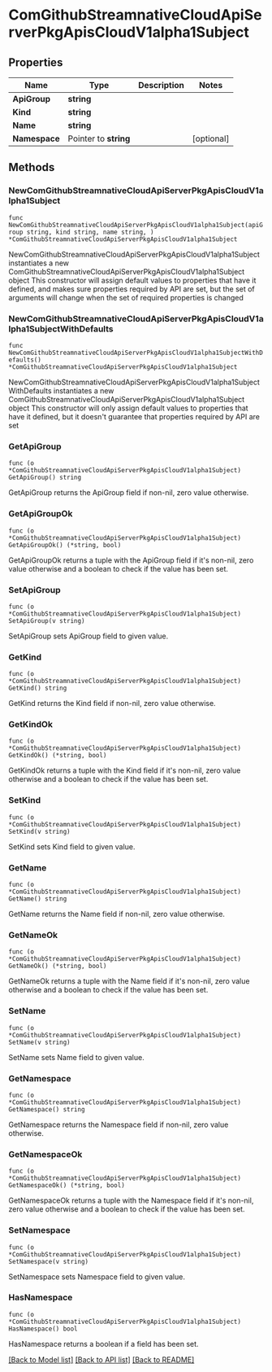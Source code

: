 # ComGithubStreamnativeCloudApiServerPkgApisCloudV1alpha1Subject

## Properties

Name | Type | Description | Notes
------------ | ------------- | ------------- | -------------
**ApiGroup** | **string** |  | 
**Kind** | **string** |  | 
**Name** | **string** |  | 
**Namespace** | Pointer to **string** |  | [optional] 

## Methods

### NewComGithubStreamnativeCloudApiServerPkgApisCloudV1alpha1Subject

`func NewComGithubStreamnativeCloudApiServerPkgApisCloudV1alpha1Subject(apiGroup string, kind string, name string, ) *ComGithubStreamnativeCloudApiServerPkgApisCloudV1alpha1Subject`

NewComGithubStreamnativeCloudApiServerPkgApisCloudV1alpha1Subject instantiates a new ComGithubStreamnativeCloudApiServerPkgApisCloudV1alpha1Subject object
This constructor will assign default values to properties that have it defined,
and makes sure properties required by API are set, but the set of arguments
will change when the set of required properties is changed

### NewComGithubStreamnativeCloudApiServerPkgApisCloudV1alpha1SubjectWithDefaults

`func NewComGithubStreamnativeCloudApiServerPkgApisCloudV1alpha1SubjectWithDefaults() *ComGithubStreamnativeCloudApiServerPkgApisCloudV1alpha1Subject`

NewComGithubStreamnativeCloudApiServerPkgApisCloudV1alpha1SubjectWithDefaults instantiates a new ComGithubStreamnativeCloudApiServerPkgApisCloudV1alpha1Subject object
This constructor will only assign default values to properties that have it defined,
but it doesn't guarantee that properties required by API are set

### GetApiGroup

`func (o *ComGithubStreamnativeCloudApiServerPkgApisCloudV1alpha1Subject) GetApiGroup() string`

GetApiGroup returns the ApiGroup field if non-nil, zero value otherwise.

### GetApiGroupOk

`func (o *ComGithubStreamnativeCloudApiServerPkgApisCloudV1alpha1Subject) GetApiGroupOk() (*string, bool)`

GetApiGroupOk returns a tuple with the ApiGroup field if it's non-nil, zero value otherwise
and a boolean to check if the value has been set.

### SetApiGroup

`func (o *ComGithubStreamnativeCloudApiServerPkgApisCloudV1alpha1Subject) SetApiGroup(v string)`

SetApiGroup sets ApiGroup field to given value.


### GetKind

`func (o *ComGithubStreamnativeCloudApiServerPkgApisCloudV1alpha1Subject) GetKind() string`

GetKind returns the Kind field if non-nil, zero value otherwise.

### GetKindOk

`func (o *ComGithubStreamnativeCloudApiServerPkgApisCloudV1alpha1Subject) GetKindOk() (*string, bool)`

GetKindOk returns a tuple with the Kind field if it's non-nil, zero value otherwise
and a boolean to check if the value has been set.

### SetKind

`func (o *ComGithubStreamnativeCloudApiServerPkgApisCloudV1alpha1Subject) SetKind(v string)`

SetKind sets Kind field to given value.


### GetName

`func (o *ComGithubStreamnativeCloudApiServerPkgApisCloudV1alpha1Subject) GetName() string`

GetName returns the Name field if non-nil, zero value otherwise.

### GetNameOk

`func (o *ComGithubStreamnativeCloudApiServerPkgApisCloudV1alpha1Subject) GetNameOk() (*string, bool)`

GetNameOk returns a tuple with the Name field if it's non-nil, zero value otherwise
and a boolean to check if the value has been set.

### SetName

`func (o *ComGithubStreamnativeCloudApiServerPkgApisCloudV1alpha1Subject) SetName(v string)`

SetName sets Name field to given value.


### GetNamespace

`func (o *ComGithubStreamnativeCloudApiServerPkgApisCloudV1alpha1Subject) GetNamespace() string`

GetNamespace returns the Namespace field if non-nil, zero value otherwise.

### GetNamespaceOk

`func (o *ComGithubStreamnativeCloudApiServerPkgApisCloudV1alpha1Subject) GetNamespaceOk() (*string, bool)`

GetNamespaceOk returns a tuple with the Namespace field if it's non-nil, zero value otherwise
and a boolean to check if the value has been set.

### SetNamespace

`func (o *ComGithubStreamnativeCloudApiServerPkgApisCloudV1alpha1Subject) SetNamespace(v string)`

SetNamespace sets Namespace field to given value.

### HasNamespace

`func (o *ComGithubStreamnativeCloudApiServerPkgApisCloudV1alpha1Subject) HasNamespace() bool`

HasNamespace returns a boolean if a field has been set.


[[Back to Model list]](../README.md#documentation-for-models) [[Back to API list]](../README.md#documentation-for-api-endpoints) [[Back to README]](../README.md)



